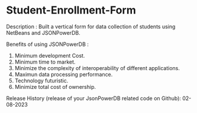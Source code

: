 # Student-Enrollment-Form
Description : Built a vertical form for data collection of students using NetBeans and JSONPowerDB.

Benefits of using JSONPowerDB :
1. Minimum development Cost.
2. Minimum time to market.
3. Minimize the complexity of interoperability of different applications.
4. Maximun data processing performance.
5. Technology futuristic.
6. Minimize total cost of ownership.

Release History (release of your JsonPowerDB related code on Github): 02-08-2023
